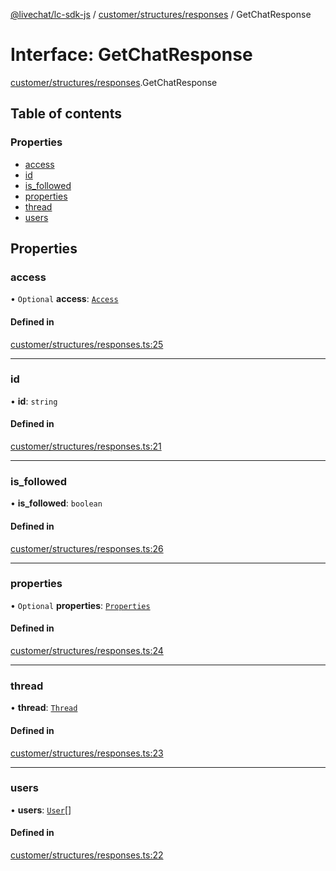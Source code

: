 [@livechat/lc-sdk-js](../README.md) / [customer/structures/responses](../modules/customer_structures_responses.md) / GetChatResponse

# Interface: GetChatResponse

[customer/structures/responses](../modules/customer_structures_responses.md).GetChatResponse

## Table of contents

### Properties

- [access](customer_structures_responses.GetChatResponse.md#access)
- [id](customer_structures_responses.GetChatResponse.md#id)
- [is\_followed](customer_structures_responses.GetChatResponse.md#is_followed)
- [properties](customer_structures_responses.GetChatResponse.md#properties)
- [thread](customer_structures_responses.GetChatResponse.md#thread)
- [users](customer_structures_responses.GetChatResponse.md#users)

## Properties

### access

• `Optional` **access**: [`Access`](customer_structures_structures.Access.md)

#### Defined in

[customer/structures/responses.ts:25](https://github.com/livechat/lc-sdk-js/blob/125a327/src/customer/structures/responses.ts#L25)

___

### id

• **id**: `string`

#### Defined in

[customer/structures/responses.ts:21](https://github.com/livechat/lc-sdk-js/blob/125a327/src/customer/structures/responses.ts#L21)

___

### is\_followed

• **is\_followed**: `boolean`

#### Defined in

[customer/structures/responses.ts:26](https://github.com/livechat/lc-sdk-js/blob/125a327/src/customer/structures/responses.ts#L26)

___

### properties

• `Optional` **properties**: [`Properties`](customer_structures_structures.Properties.md)

#### Defined in

[customer/structures/responses.ts:24](https://github.com/livechat/lc-sdk-js/blob/125a327/src/customer/structures/responses.ts#L24)

___

### thread

• **thread**: [`Thread`](customer_structures_structures.Thread.md)

#### Defined in

[customer/structures/responses.ts:23](https://github.com/livechat/lc-sdk-js/blob/125a327/src/customer/structures/responses.ts#L23)

___

### users

• **users**: [`User`](../modules/customer_structures_users.md#user)[]

#### Defined in

[customer/structures/responses.ts:22](https://github.com/livechat/lc-sdk-js/blob/125a327/src/customer/structures/responses.ts#L22)
